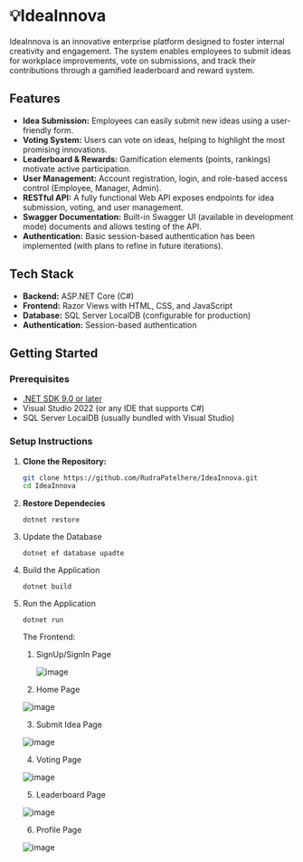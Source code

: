 # 💡IdeaInnova

IdeaInnova is an innovative enterprise platform designed to foster internal creativity and engagement. The system enables employees to submit ideas for workplace improvements, vote on submissions, and track their contributions through a gamified leaderboard and reward system.

## Features

- **Idea Submission:** Employees can easily submit new ideas using a user-friendly form.
- **Voting System:** Users can vote on ideas, helping to highlight the most promising innovations.
- **Leaderboard & Rewards:** Gamification elements (points, rankings) motivate active participation.
- **User Management:** Account registration, login, and role-based access control (Employee, Manager, Admin).
- **RESTful API:** A fully functional Web API exposes endpoints for idea submission, voting, and user management.
- **Swagger Documentation:** Built-in Swagger UI (available in development mode) documents and allows testing of the API.
- **Authentication:** Basic session-based authentication has been implemented (with plans to refine in future iterations).

## Tech Stack

- **Backend:** ASP.NET Core (C#)
- **Frontend:** Razor Views with HTML, CSS, and JavaScript
- **Database:** SQL Server LocalDB (configurable for production)
- **Authentication:** Session-based authentication
## Getting Started

### Prerequisites

- [.NET SDK 9.0 or later](https://dotnet.microsoft.com/download)
- Visual Studio 2022 (or any IDE that supports C#)
- SQL Server LocalDB (usually bundled with Visual Studio)

### Setup Instructions

1. **Clone the Repository:**

   ```bash
   git clone https://github.com/RudraPatelhere/IdeaInnova.git
   cd IdeaInnova
   ```
2. **Restore Dependecies**
   ```
   dotnet restore
   ```
3. Update the Database
   ```
   dotnet ef database upadte
   ```
4. Build the Application
   ```
   dotnet build
   ```
5. Run the Application
   ```
   dotnet run
   ```




   The Frontend:
   

   1. SignUp/SignIn Page
      
      ![image](https://github.com/user-attachments/assets/76ad489f-2bb8-4f66-ad6e-40aecb120da9)

   2. Home Page
      
   ![image](https://github.com/user-attachments/assets/4a94c4df-e724-47d5-a9c9-1df7f2aadbbe)

   3. Submit Idea Page
      
   ![image](https://github.com/user-attachments/assets/ba7d52c9-2f31-4ea2-ab29-c8286aba4f49)

   4. Voting Page
      
   ![image](https://github.com/user-attachments/assets/2f124d58-51b9-4a5d-bacd-4a17c5a7b637)

   5. Leaderboard Page
      
   ![image](https://github.com/user-attachments/assets/9a737b0b-f4a5-469b-a9a9-a05fcf41b62b)

   6. Profile Page
     
     ![image](https://github.com/user-attachments/assets/89122e51-735a-4b76-8b3c-c3a7abe1e802)

    

 

      

